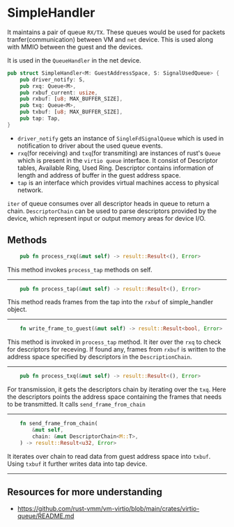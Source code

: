 # SimpleHandler

It maintains a pair of queue `RX/TX`. These queues would be used for packets tranfer(communication) between VM and `net` device. This is used along with MMIO between the guest and the devices. 

It is used in the `QueueHandler` in the net device.

```rs
pub struct SimpleHandler<M: GuestAddressSpace, S: SignalUsedQueue> {
    pub driver_notify: S,
    pub rxq: Queue<M>,
    pub rxbuf_current: usize,
    pub rxbuf: [u8; MAX_BUFFER_SIZE],
    pub txq: Queue<M>,
    pub txbuf: [u8; MAX_BUFFER_SIZE],
    pub tap: Tap,
}
```
- `driver_notify` gets an instance of `SingleFdSignalQueue` which is used in notification to driver about the used queue events. 
- `rxq`(for receiving) and `txq`(for transmiting) are instances of rust's `Queue` which is present in the `virtio queue` interface. It consist of Descriptor tables, Available Ring, Used Ring. Descriptor contains information of length and address of buffer in the guest address space. 
- `tap` is an interface which provides virtual machines access to physical network. 

`iter` of queue consumes over all descriptor heads in queue to return a chain. `DescriptorChain` can be used to parse descriptors provided by the device, which represent input or output memory areas for device I/O.

## Methods
```rs
    pub fn process_rxq(&mut self) -> result::Result<(), Error>
```
This method invokes `process_tap` methods on self.
<hr>

```rs
    pub fn process_tap(&mut self) -> result::Result<(), Error>
```
This method reads frames from the tap into the `rxbuf` of simple_handler object. 
<hr>

```rs
    fn write_frame_to_guest(&mut self) -> result::Result<bool, Error>
```
This method is invoked in `process_tap` method. It iter over the `rxq` to check for descriptors for receving. If found any, frames from  `rxbuf` is written to the address space specified by descriptors in the `DescriptionChain`.
<hr>

```rs
    pub fn process_txq(&mut self) -> result::Result<(), Error>
```
For transmission, it gets the descriptors chain by iterating over the `txq`. Here the descriptors points the address space containing the frames that needs to be transmitted. It calls `send_frame_from_chain`
<hr>

```rs
    fn send_frame_from_chain(
        &mut self,
        chain: &mut DescriptorChain<M::T>,
    ) -> result::Result<u32, Error>
```
It iterates over chain to read data from guest address space into `txbuf`. Using `txbuf` it further writes data into tap device. 
<hr>

## Resources for more understanding

- https://github.com/rust-vmm/vm-virtio/blob/main/crates/virtio-queue/README.md


